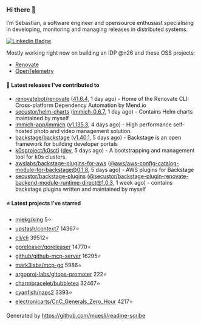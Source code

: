 ### Hi there 👋

I’m Sebastian, a software engineer and opensource enthusiast specialising in developing, monitoring and managing releases in distributed systems.    

[![Linkedin Badge](https://img.shields.io/badge/-LinkedIn-blue?style=flat&logo=Linkedin&logoColor=white&link=https://www.linkedin.com/in/sebastian-poxhofer/)](https://www.linkedin.com/in/sebastian-poxhofer/)

Mostly working right now on building an IDP @n26 and these OSS projects:
- [Renovate](https://github.com/renovatebot/renovate)
- [OpenTelemetry](https://github.com/open-telemetry)



#### 🚀 Latest releases I've contributed to

- [renovatebot/renovate](https://github.com/renovatebot/renovate) ([41.6.4](https://github.com/renovatebot/renovate/releases/tag/41.6.4), 1 day ago) - Home of the Renovate CLI: Cross-platform Dependency Automation by Mend.io
- [secustor/helm-charts](https://github.com/secustor/helm-charts) ([immich-0.6.7](https://github.com/secustor/helm-charts/releases/tag/immich-0.6.7), 1 day ago) - Contains Helm charts maintained by myself
- [immich-app/immich](https://github.com/immich-app/immich) ([v1.135.3](https://github.com/immich-app/immich/releases/tag/v1.135.3), 4 days ago) - High performance self-hosted photo and video management solution.
- [backstage/backstage](https://github.com/backstage/backstage) ([v1.40.1](https://github.com/backstage/backstage/releases/tag/v1.40.1), 5 days ago) - Backstage is an open framework for building developer portals
- [k0sproject/k0sctl](https://github.com/k0sproject/k0sctl) ([dev](https://github.com/k0sproject/k0sctl/releases/tag/dev), 5 days ago) - A bootstrapping and management tool for k0s clusters.
- [awslabs/backstage-plugins-for-aws](https://github.com/awslabs/backstage-plugins-for-aws) ([@aws/aws-config-catalog-module-for-backstage@0.1.8](https://github.com/awslabs/backstage-plugins-for-aws/releases/tag/%40aws/aws-config-catalog-module-for-backstage%400.1.8), 5 days ago) - AWS plugins for Backstage
- [secustor/backstage-plugins](https://github.com/secustor/backstage-plugins) ([@secustor/backstage-plugin-renovate-backend-module-runtime-direct@1.0.3](https://github.com/secustor/backstage-plugins/releases/tag/%40secustor/backstage-plugin-renovate-backend-module-runtime-direct%401.0.3), 1 week ago) - contains backstage plugins written and maintained by myself

#### ⭐ Latest projects I've starred

- [miekg/king](https://github.com/miekg/king) 5⭐
- [upstash/context7](https://github.com/upstash/context7) 14367⭐
- [cli/cli](https://github.com/cli/cli) 39512⭐
- [goreleaser/goreleaser](https://github.com/goreleaser/goreleaser) 14770⭐
- [github/github-mcp-server](https://github.com/github/github-mcp-server) 16295⭐
- [mark3labs/mcp-go](https://github.com/mark3labs/mcp-go) 5986⭐
- [argoproj-labs/gitops-promoter](https://github.com/argoproj-labs/gitops-promoter) 222⭐
- [charmbracelet/bubbletea](https://github.com/charmbracelet/bubbletea) 32467⭐
- [cyanfish/naps2](https://github.com/cyanfish/naps2) 3393⭐
- [electronicarts/CnC_Generals_Zero_Hour](https://github.com/electronicarts/CnC_Generals_Zero_Hour) 4217⭐



Generated by https://github.com/muesli/readme-scribe
